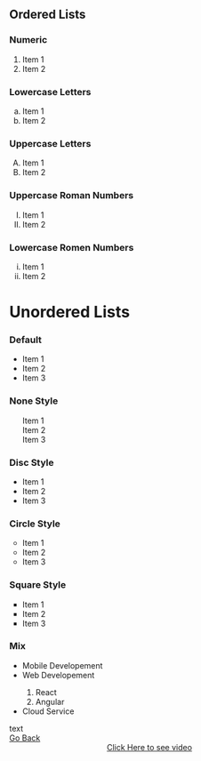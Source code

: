 <h2>Ordered Lists</h2>
<h3>Numeric</h3>
<ol>
<li>Item 1</li>
<li>Item 2</li>
</ol>
<h3>Lowercase Letters</h3>
<ol type="a">
<li>Item 1</li>
<li>Item 2</li>
</ol>
<h3>Uppercase Letters</h3>
<ol type="A">
<li>Item 1</li>
<li>Item 2</li>
</ol>
            <h3>Uppercase Roman Numbers</h3>
            <ol TYPE="I">
                <li>Item 1</li>
                <li>Item 2</li>
            </ol>
                <h3>Lowercase Romen Numbers</h3>
                <ol type="i">
                    <li>Item 1</li>
                    <li>Item 2</li>
                    </ol>
                    <h1>Unordered Lists</h1>
                    <h3>Default</h3>
                    <ul typr="Default">
                <li>Item 1</li>
                <li>Item 2</li>
                <li>Item 3</li>
                </ul>
                <h3>None Style</h3>
                <ul type="None">
                <li>Item 1</li>
                <li>Item 2</li>
                <li>Item 3</li>
                </ul>
                <h3>Disc Style</h3>
                <ul type="Disc">
                <li>Item 1</li>
                <li>Item 2</li>
                <li>Item 3</li>
                </ul>
                <h3>Circle Style</h3>
                <ul type="Circle">
                <li>Item 1</li>
                <li>Item 2</li>
                <li>Item 3</li>
                </ul>
                <h3>Square Style</h3>
                <ul type="Square">
                <li>Item 1</li>
                <li>Item 2</li>
                <li>Item 3</li>
                </ul>
                <h3>Mix</h3>
                <ul type="Mix">
                <li>Mobile Developement</li>
                <li>Web Developement</li>
                <ol type="circle">
                <li>React</li>
                <li>Angular</li>
                </ol>
                <li>Cloud Service</li>
                </ul>
                <div class="h-scrollbar"><div>text</div></div>
                <a href="file:///C:/Users/bania/OneDrive/Documents/GitHub/Assignment-1/Handson3.html">Go Back</a><br>
                <a href="file:///C:/Users/bania/OneDrive/Documents/GitHub/Assignment-1/A3.html"</a></a>
                <center><a href="file:///C:/Users/bania/OneDrive/Documents/GitHub/Assignment-1/A3.html">Click Here to see video</a></center>

